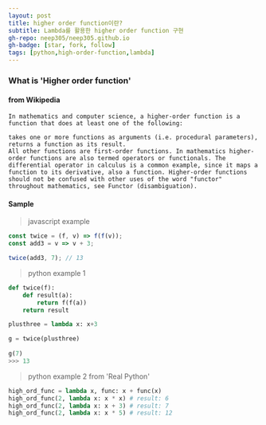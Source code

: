 ```yaml
---
layout: post
title: higher order function이란?
subtitle: Lambda를 활용한 higher order function 구현
gh-repo: neep305/neep305.github.io
gh-badge: [star, fork, follow]
tags: [python,high-order-function,lambda]
---
```


### What is 'Higher order function'
#### from Wikipedia
```
In mathematics and computer science, a higher-order function is a function that does at least one of the following:

takes one or more functions as arguments (i.e. procedural parameters),
returns a function as its result.
All other functions are first-order functions. In mathematics higher-order functions are also termed operators or functionals. The differential operator in calculus is a common example, since it maps a function to its derivative, also a function. Higher-order functions should not be confused with other uses of the word "functor" throughout mathematics, see Functor (disambiguation).
```

#### Sample 
> javascript example

```javascript
const twice = (f, v) => f(f(v));
const add3 = v => v + 3;

twice(add3, 7); // 13
```

> python example 1
```python
def twice(f):
    def result(a):
        return f(f(a))
    return result

plusthree = lambda x: x+3

g = twice(plusthree)
    
g(7)
>>> 13
```

> python example 2 from 'Real Python'
```python
high_ord_func = lambda x, func: x + func(x)
high_ord_func(2, lambda x: x * x) # result: 6
high_ord_func(2, lambda x: x + 3) # result: 7
high_ord_func(2, lambda x: x * 5) # result: 12 
```
